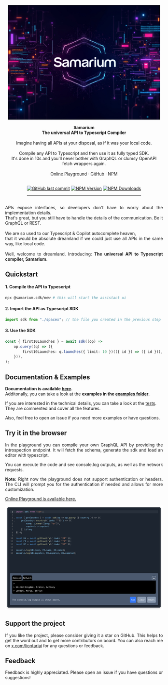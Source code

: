 <div style="display: flex; flex-direction: column; align-items: center; max-width: 830px; margin: 0 auto;">
<img src="https://github.com/liontariai/samarium/raw/main/docs/images/hero-image.jpg" alt="Samarium Hero Image" style="width: 830px;"/>
<br />
<div align="center"><strong>Samarium</strong></div>
<div align="center"><strong>The universal API to Typescript Compiler</strong></div>
<br />
<div align="center">
Imagine having all APIs at your disposal, as if it was your local code.
<br/>
<br/>
Compile any API to Typescript and then use it as fully typed SDK.
<br/>
It's done in 10s and you'll never bother with GraphQL or clumsy OpenAPI fetch wrappers again.
</div>
<br />
<div align="center">
<a href="https://liontari.ai/samarium/#playground">Online Playground</a> 
<span> · </span>
<a href="https://github.com/liontariai/samarium">GitHub</a> 
<span> · </span>
<a href="https://npmjs.com/package/@samarium.sdk/new">NPM</a>
<br />
<br />

[![GitHub last commit](https://img.shields.io/github/last-commit/liontariai/samarium)](https://github.com/liontariai/samarium/commits/main/)
[![NPM Version](https://img.shields.io/npm/v/%40samarium.sdk%2Fnew)](https://www.npmjs.com/package/@samarium.sdk/new)
[![NPM Downloads](https://img.shields.io/npm/dm/%40samarium.sdk%2Fnew)](https://www.npmjs.com/package/@samarium.sdk/new)

<hr/>
</div>

<div align="justify">
<br/>
APIs expose interfaces, so developers don't have to worry about the implementation details.
<br/>
That's great, but you still have to handle the details of the communication. Be it GraphQL or REST.
<br/>
<br/>
We are so used to our Typescript & Copilot autocomplete heaven,
<br/>
that it would be absolute dreamland if we could just use all APIs in the same way, like local code.
<br/>
<br/>
Well, welcome to dreamland. Introducing: <strong>The universal API to Typescript compiler, Samarium</strong>.

## Quickstart

#### 1. Compile the API to Typescript

```bash
npx @samarium.sdk/new # this will start the assistant ui
```

#### 2. Import the API as Typescript SDK

```typescript
import sdk from "./spacex"; // the file you created in the previous step
```

#### 3. Use the SDK

```typescript
const { first10Launches } = await sdk((op) =>
    op.query((q) => ({
        first10Launches: q.launches({ limit: 10 })(({ id }) => ({ id })),
    })),
);
```

## Documentation & Examples

**Documentation is available [here](https://github.com/liontariai/samarium/blob/main/docs/readme.md).**
<br/>
Additonally, you can take a look at the **examples in the [examples folder](https://github.com/liontariai/samarium/blob/main/examples)**.

If you are interested in the technical details, you can take a look at the [tests](https://github.com/liontariai/samarium/blob/main/src/lib/codegen/flavors/default/__tests__/features.test.ts).
<br/>
They are commented and cover all the features.

Also, feel free to open an issue if you need more examples or have questions.

## Try it in the browser

In the playground you can compile your own GraphQL API by providing the introspection endpoint.
It will fetch the schema, generate the sdk and load an editor with typescript.

You can execute the code and see console.log outputs, as well as the network requests.

**Note:** Right now the playground does not support authentication or headers.
The CLI will prompt you for the authentication if needed and allows for more customization.

[Online Playground is available here.](https://liontari.ai/#playground)

<a href="https://liontari.ai/#playground">
<img src="https://github.com/liontariai/samarium/raw/main/docs/images/playground.png" alt="Samarium Online Playground" style="width: 830px;"/>
</a>

## Support the project

If you like the project, please consider giving it a star on GitHub. This helps to get the word out and to get more contributors on board.
You can also reach me on [x.com/liontariai](https://x.com/liontariai) for any questions or feedback.

## Feedback

Feedback is highly appreciated. Please open an issue if you have questions or suggestions!
